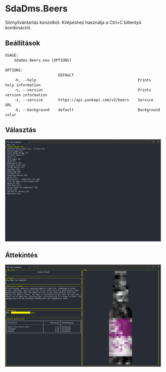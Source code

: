 # SdaDms.Beers

Sörnyilvántartás konzolból. Kilépéshez használja a Ctrl+C billentyű kombinációt.

## Beállítások 

```
USAGE:
    SdaDms.Beers.exe [OPTIONS]

OPTIONS:
                        DEFAULT
    -h, --help                                              Prints help information
    -v, --version                                           Prints version information
    -s, --service       https://api.punkapi.com/v2/beers    Service URL
    -b, --background    default                             Background color
```

## Választás

![](./select.png)

## Áttekintés

![](./show.png)
